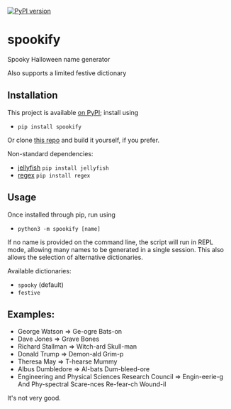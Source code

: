 [![PyPI version](https://badge.fury.io/py/spookify.svg)](https://badge.fury.io/py/spookify)

# spookify
Spooky Halloween name generator

Also supports a limited festive dictionary

## Installation

This project is available [on PyPI](https://pypi.org/project/spookify/);
install using
* `pip install spookify`

Or clone [this repo](https://github.com/georgewatson/spookify) and build it
yourself, if you prefer.

Non-standard dependencies:
* [jellyfish](https://github.com/jamesturk/jellyfish)
  `pip install jellyfish`
* [regex](https://bitbucket.org/mrabarnett/mrab-regex)
  `pip install regex`

## Usage

Once installed through pip, run using
* `python3 -m spookify [name]`

If no name is provided on the command line, the script will run in REPL mode,
allowing many names to be generated in a single session.
This also allows the selection of alternative dictionaries.

Available dictionaries:
* `spooky` (default)
* `festive`

## Examples:
* George Watson ⇒ Ge-ogre Bats-on
* Dave Jones ⇒ Grave Bones
* Richard Stallman ⇒ Witch-ard Skull-man
* Donald Trump ⇒ Demon-ald Grim-p
* Theresa May ⇒ T-hearse Mummy
* Albus Dumbledore ⇒ Al-bats Dum-bleed-ore
* Engineering and Physical Sciences Research Council ⇒ Engin-eerie-g And
  Phy-spectral Scare-nces Re-fear-ch Wound-il

It's not very good.
